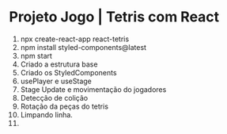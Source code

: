 # Projeto Jogo | Tetris com React

1. npx create-react-app react-tetris
2. npm install styled-components@latest
3. npm start
4. Criado a estrutura base
5. Criado os StyledComponents
6. usePlayer e useStage
7. Stage Update e movimentação do jogadores
8. Detecção de colição
9. Rotação da peças do tetris
10. Limpando linha.
11. 
